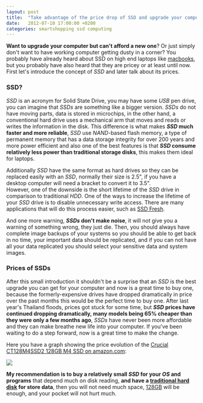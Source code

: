 ```yaml
---
layout: post
title:  "Take advantage of the price drop of SSD and upgrade your computer today!"
date:   2012-07-10 17:00:00 +0200
categories: smartshopping ssd computing
---
```

**Want to upgrade your computer but can't afford a new one**? Or just simply don't want to have working computer getting dusty in a corner? You probably have already heard about SSD on high end laptops like [macbooks](https://wheretobuy.apphb.com/us/macbook), but you probably have also heard that they are pricey or at least until now.\
First let's introduce the concept of *SSD* and later talk about its prices.

### SSD?

*SSD* is an acronym for Solid State Drive, you may have some *USB* pen drive, you can imagine that *SSDs* are something like a bigger version. *SSDs* do not have moving parts, data is stored in microchips, in the other hand, a conventional hard drive uses a mechanical arm that moves and reads or writes the information in the disk. This difference is what makes ***SSD* much faster and more reliable**, *SSD* use *NAND*-based flash memory, a type of permanent memory that has a data storage integrity for over 200 years and more power efficient and also one of the best features is that ***SSD* consume relatively less power than traditional storage disks**, this makes them ideal for laptops.

Additionally *SSD* have the same format as hard drives so they can be replaced easily with an *SSD*, normally their size is 2.5", if you have a desktop computer will need a bracket to convert it to 3.5".\
However, one of the downside is the short lifetime of the *SSD* drive in comparison to traditional *HDD*. One of the ways to increase the lifetime of your *SSD* drive is to disable unnecessary write access. There are many applications that will do this process easier, such as [SSD Fresh](http://www.abelssoft.net/ssdfresh.php).

And one more warning, ***SSDs* don't make noise**, it will not give you a warning of something wrong, they just die. Then, you should always have complete image backups of your systems so you should be able to get back in no time, your important data should be replicated, and if you can not have all your data replicated you should select your sensitive data and system images.

### Prices of SSDs

After this small introduction it shouldn't be a surprise that an *SSD* is the best upgrade you can get for your computer and now is a great time to buy one, because the formerly-expensive drives have dropped dramatically in price over the past months this would be the perfect time to buy one. After last year's Thailand floods, prices got stuck for some time, but ***SSD* prices have continued dropping dramatically, many models being 65% cheaper than they were only a few months ago**, *SSDs* have never been more affordable and they can make breathe new life into your computer. If you've been waiting to do a step forward, now is a great time to make the change.

Here you have a graph showing the price evolution of the [Crucial CT128M4SSD2 128GB M4 SSD on amazon.com](http://www.amazon.com/gp/product/B004W2JKZI/ref=as_li_ss_il?ie=UTF8&tag=mkx-20&linkCode=as2&camp=1789&creative=390957&creativeASIN=B004W2JKZI):

[![](https://3.bp.blogspot.com/-M3DPcY4IFAc/Vyhjlq4993I/AAAAAAAAAyg/q8MxYXemNtYh7c6Bk7SBNoab4errO3WXgCLcB/s400/ssd%2Bprice%2Bdrop.jpg)](https://3.bp.blogspot.com/-M3DPcY4IFAc/Vyhjlq4993I/AAAAAAAAAyg/q8MxYXemNtYh7c6Bk7SBNoab4errO3WXgCLcB/s1600/ssd%2Bprice%2Bdrop.jpg)

**My recommendation is to buy a relatively small *SSD* for your *OS* and programs** that depend much on disk reading, **and have a [traditional hard disk](https://wheretobuy.apphb.com/us/hard%20disk%20drive) for store data**, then you will not need much space, [128GB](https://wheretobuy.apphb.com/us/ssd%20128gb) will be enough, and your pocket will not hurt much.
